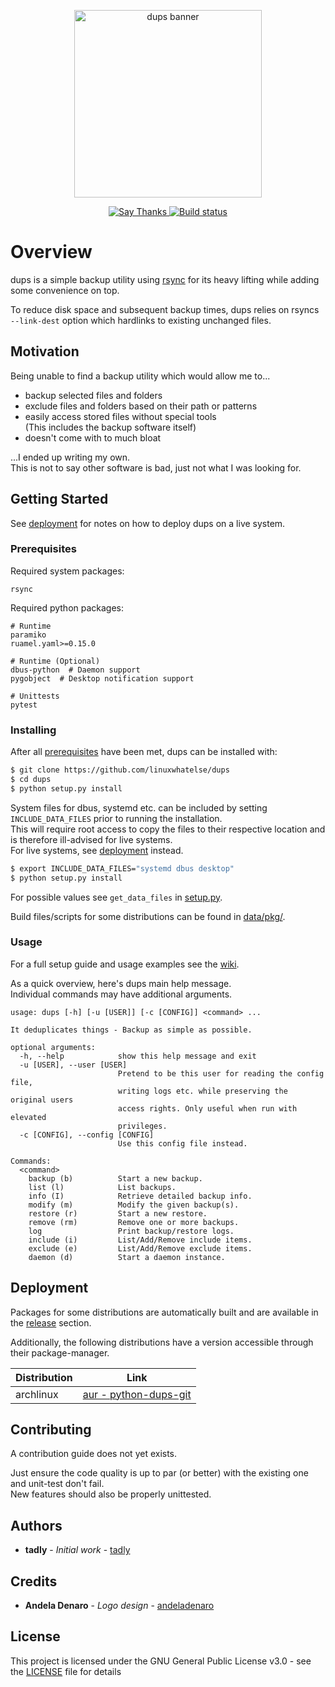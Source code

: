 <p align="center">
  <img alt="dups banner" width="300" src="https://github.com/linuxwhatelse/dups/blob/master/media/dups-banner.png">
</p>
<p align="center">
  <a href="https://saythanks.io/to/tadly">
    <img alt="Say Thanks" src="https://img.shields.io/badge/say-thanks-e91e63.svg">
  </a>
  <a href="https://ci.appveyor.com/project/tadly/dups/branch/master">
    <img alt="Build status" src="https://ci.appveyor.com/api/projects/status/ia8xtstfs2bkxu8g/branch/master?svg=true">
  </a>
</p>

# Overview
dups is a simple backup utility using [rsync](https://rsync.samba.org/) for
its heavy lifting while adding some convenience on top.  
  
To reduce disk space and subsequent backup times, dups relies on rsyncs
`--link-dest` option which hardlinks to existing unchanged files.


## Motivation
Being unable to find a backup utility which would allow me to...
  * backup selected files and folders
  * exclude files and folders based on their path or patterns
  * easily access stored files without special tools  
    (This includes the backup software itself)
  * doesn't come with to much bloat

...I ended up writing my own.  
This is not to say other software is bad, just not what I was
looking for.


## Getting Started
See [deployment](#deployment) for notes on how to deploy dups on a live system.

### Prerequisites
Required system packages:
```
rsync
```

Required python packages:
```
# Runtime
paramiko
ruamel.yaml>=0.15.0

# Runtime (Optional)
dbus-python  # Daemon support
pygobject  # Desktop notification support

# Unittests
pytest
```

### Installing
After all [prerequisites](#prerequisites) have been met, dups can be installed
with:
```sh
$ git clone https://github.com/linuxwhatelse/dups
$ cd dups
$ python setup.py install
```

System files for dbus, systemd etc. can be included by setting
`INCLUDE_DATA_FILES` prior to running the installation.  
This will require root access to copy the files to their respective location
and is therefore ill-advised for live systems.  
For live systems, see [deployment](#deployment) instead.
```sh
$ export INCLUDE_DATA_FILES="systemd dbus desktop"
$ python setup.py install
```
For possible values see `get_data_files` in [setup.py](setup.py).  
  
Build files/scripts for some distributions can be found in
[data/pkg/](data/pkg/).

### Usage
For a full setup guide and usage examples see the
[wiki](https://github.com/linuxwhatelse/dups/wiki).

As a quick overview, here's dups main help message.  
Individual commands may have additional arguments.
```
usage: dups [-h] [-u [USER]] [-c [CONFIG]] <command> ...

It deduplicates things - Backup as simple as possible.

optional arguments:
  -h, --help            show this help message and exit
  -u [USER], --user [USER]
                        Pretend to be this user for reading the config file,
                        writing logs etc. while preserving the original users
                        access rights. Only useful when run with elevated
                        privileges.
  -c [CONFIG], --config [CONFIG]
                        Use this config file instead.

Commands:
  <command>
    backup (b)          Start a new backup.
    list (l)            List backups.
    info (I)            Retrieve detailed backup info.
    modify (m)          Modify the given backup(s).
    restore (r)         Start a new restore.
    remove (rm)         Remove one or more backups.
    log                 Print backup/restore logs.
    include (i)         List/Add/Remove include items.
    exclude (e)         List/Add/Remove exclude items.
    daemon (d)          Start a daemon instance.
```

## Deployment
Packages for some distributions are automatically built and are available in
the [release](https://github.com/linuxwhatelse/dups/releases) section.
  
Additionally, the following distributions have a version accessible through
their package-manager.

| Distribution | Link |
| --- | --- |
| archlinux | [aur - python-dups-git](https://aur.archlinux.org/packages/python-dups-git/) |


## Contributing
A contribution guide does not yet exists.  
  
Just ensure the code quality is up to par (or better) with the existing one
and unit-test don't fail.  
New features should also be properly unittested.


## Authors
* **tadly** - *Initial work* - [tadly](https://github.com/tadly)


## Credits
* **Andela Denaro** - *Logo design* - [andeladenaro](https://github.com/andeladenaro)


## License
This project is licensed under the GNU General Public License v3.0 - see the
[LICENSE](LICENSE) file for details
